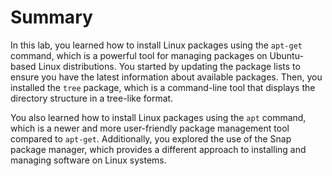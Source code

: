 # Summary

In this lab, you learned how to install Linux packages using the `apt-get` command, which is a powerful tool for managing packages on Ubuntu-based Linux distributions. You started by updating the package lists to ensure you have the latest information about available packages. Then, you installed the `tree` package, which is a command-line tool that displays the directory structure in a tree-like format.

You also learned how to install Linux packages using the `apt` command, which is a newer and more user-friendly package management tool compared to `apt-get`. Additionally, you explored the use of the Snap package manager, which provides a different approach to installing and managing software on Linux systems.
